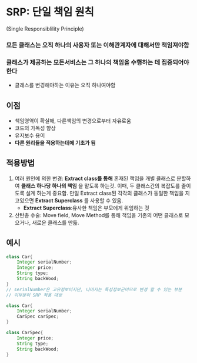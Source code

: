 # SRP: 단일 책임 원칙

(Single Responsiblility Principle)

### 모든 클래스는 오직 하나의 사용자 또는 이해관계자에 대해서만 책임져야함
### 클래스가 제공하는 모든서비스는 그 하나의 책임을 수행하는 데 집중되어야 한다

* 클래스를 변경해야하는 이유는 오직 하나여야함

## 이점
* 책임영역이 확실해, 다른책임의 변경으로부터 자유로움
* 코드의 가독성 향상
* 유지보수 용이
* __다른 원리들을 적용하는데에 기초가 됨__

## 적용방법
1. 여러 원인에 의한 변경: __Extract class를 통해__ 혼재된 책임을 개별 클래스로 분할하여 __클래스 하나당 하나의 책임__ 을 맡도록 하는것. 이때, 두 클래스간의 복잡도를 줄이도록 설계 하는게 중요함. 만일 Extract class된 각각의 클래스가 동일한 책임을 지고있으면 __Extract Superclass__ 를 사용할 수 있음.
    * __Extract Superclass__:유사한 책임은 부모에게 위임하는 것
2. 산탄총 수술: Move field, Move Method를 통해 책임을 기존의 어떤 클래스로 모으거나, 새로운 클래스를 만듦.

## 예시
```java
class Car{
    Integer serialNumber;
    Integer price;
    String type;
    String backWood;
}
// serialNumber은 고유정보이지만, 나머지는 특성정보군이므로 변경 할 수 있는 부분
// 이부분이 SRP 적용 대상

class Car{
    Integer serialNumber;
    CarSpec carSpec;
}

class CarSpec{
    Integer price;
    String type;
    String backWood;
}

```
